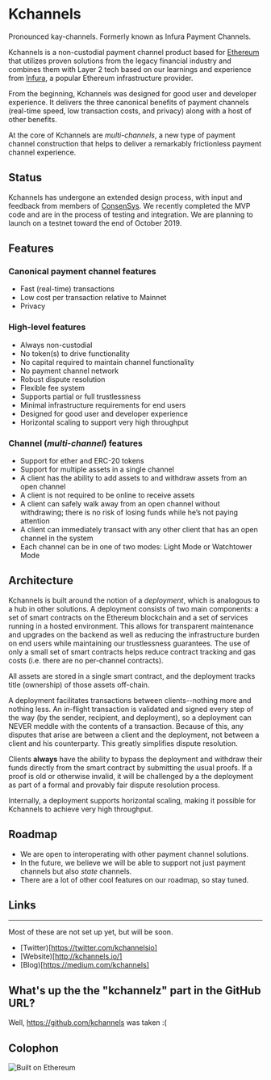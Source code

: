 # Kchannels
Pronounced kay-channels.  Formerly known as Infura Payment Channels.

Kchannels is a non-custodial payment channel product based for [Ethereum](https://ethereum.org/) that utilizes proven solutions from the legacy financial industry and combines them with Layer 2 tech based on our learnings and experience from [Infura](https://infura.io/), a popular Ethereum infrastructure provider.

From the beginning, Kchannels was designed for good user and developer experience.  It delivers the three canonical benefits of payment channels (real-time speed, low transaction costs, and privacy) along with a host of other benefits.

At the core of Kchannels are *multi-channels*, a new type of payment channel construction that helps to deliver a remarkably frictionless payment channel experience.


## Status
Kchannels has undergone an extended design process, with input and feedback from members of [ConsenSys](https://consensys.net/).  We recently completed the MVP code and are in the process of testing and integration.  We are planning to launch on a testnet toward the end of October 2019.


## Features
### Canonical payment channel features
* Fast (real-time) transactions
* Low cost per transaction relative to Mainnet
* Privacy

### High-level features
* Always non-custodial
* No token(s) to drive functionality
* No capital required to maintain channel functionality
* No payment channel network
* Robust dispute resolution
* Flexible fee system
* Supports partial or full trustlessness
* Minimal infrastructure requirements for end users
* Designed for good user and developer experience
* Horizontal scaling to support very high throughput

### Channel (*multi-channel*) features
* Support for ether and ERC-20 tokens
* Support for multiple assets in a single channel
* A client has the ability to add assets to and withdraw assets from an open channel
* A client is not required to be online to receive assets
* A client can safely walk away from an open channel without withdrawing; there is no risk of losing funds while he’s not paying attention
* A client can immediately transact with any other client that has an open channel in the system
* Each channel can be in one of two modes:  Light Mode or Watchtower Mode


## Architecture
Kchannels is built around the notion of a *deployment*, which is analogous to a hub in other solutions.  A deployment consists of two main components:  a set of smart contracts on the Ethereum blockchain and a set of services running in a hosted environment.  This allows for transparent maintenance and upgrades on the backend as well as reducing the infrastructure burden on end users while maintaining our trustlessness guarantees.  The use of only a small set of smart contracts helps reduce contract tracking and gas costs (i.e. there are no per-channel contracts).

All assets are stored in a single smart contract, and the deployment tracks title (ownership) of those assets off-chain.

A deployment facilitates transactions between clients--nothing more and nothing less.  An in-flight transaction is validated and signed every step of the way (by the sender, recipient, and deployment), so a deployment can NEVER meddle with the contents of a transaction.  Because of this, any disputes that arise are between a client and the deployment, not between a client and his counterparty.  This greatly simplifies dispute resolution.

Clients **always** have the ability to bypass the deployment and withdraw their funds directly from the smart contract by submitting the usual proofs.  If a proof is old or otherwise invalid, it will be challenged by a the deployment as part of a formal and provably fair dispute resolution process.

Internally, a deployment supports horizontal scaling, making it possible for Kchannels to achieve very high throughput.


## Roadmap
* We are open to interoperating with other payment channel solutions.
* In the future, we believe we will be able to support not just payment channels but also *state* channels.
* There are a lot of other cool features on our roadmap, so stay tuned.


## Links
-----
Most of these are not set up yet, but will be soon.
* [Twitter)[https://twitter.com/kchannelsio]
* [Website)[http://kchannels.io/]
* [Blog)[https://medium.com/kchannels]


## What's up the the "kchannelz" part in the GitHub URL?
Well, https://github.com/kchannels was taken :(


## Colophon
![Built on Ethereum](https://raw.githubusercontent.com/ethhub-io/ethhub/master/docs/assets/files/builtoneth_branding/PNG/Tall%20light%20color.png "Built on Ethereum")
